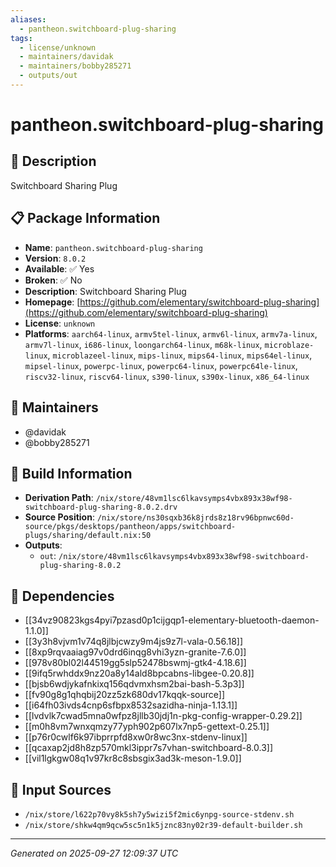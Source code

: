 ```yaml
---
aliases:
  - pantheon.switchboard-plug-sharing
tags:
  - license/unknown
  - maintainers/davidak
  - maintainers/bobby285271
  - outputs/out
---
```


# pantheon.switchboard-plug-sharing

## 📝 Description

Switchboard Sharing Plug

## 📋 Package Information

- **Name**: `pantheon.switchboard-plug-sharing`
- **Version**: `8.0.2`
- **Available**: ✅ Yes
- **Broken**: ✅ No
- **Description**: Switchboard Sharing Plug
- **Homepage**: [https://github.com/elementary/switchboard-plug-sharing](https://github.com/elementary/switchboard-plug-sharing)
- **License**: `unknown`
- **Platforms**: `aarch64-linux`, `armv5tel-linux`, `armv6l-linux`, `armv7a-linux`, `armv7l-linux`, `i686-linux`, `loongarch64-linux`, `m68k-linux`, `microblaze-linux`, `microblazeel-linux`, `mips-linux`, `mips64-linux`, `mips64el-linux`, `mipsel-linux`, `powerpc-linux`, `powerpc64-linux`, `powerpc64le-linux`, `riscv32-linux`, `riscv64-linux`, `s390-linux`, `s390x-linux`, `x86_64-linux`
## 👥 Maintainers

- @davidak
- @bobby285271


## 🔧 Build Information

- **Derivation Path**: `/nix/store/48vm1lsc6lkavsymps4vbx893x38wf98-switchboard-plug-sharing-8.0.2.drv`
- **Source Position**: `/nix/store/ns30sqxb36k8jrds8z18rv96bpnwc60d-source/pkgs/desktops/pantheon/apps/switchboard-plugs/sharing/default.nix:50`
- **Outputs**:
  - `out`:  `/nix/store/48vm1lsc6lkavsymps4vbx893x38wf98-switchboard-plug-sharing-8.0.2`

## 🔗 Dependencies

- [[34vz90823kgs4pyi7pzasd0p1cijgqp1-elementary-bluetooth-daemon-1.1.0]]
- [[3y3h8vjvm1v74q8jlbjcwzy9m4js9z7l-vala-0.56.18]]
- [[8xp9rqvaaiag97v0drd6inqg8vhi3yzn-granite-7.6.0]]
- [[978v80bl02l44519gg5slp52478bswmj-gtk4-4.18.6]]
- [[9ifq5rwhddx9nz20a8y14ald8bpcabns-libgee-0.20.8]]
- [[bjsb6wdjykafnkixq156qdvmxhsm2bai-bash-5.3p3]]
- [[fv90g8g1qhqbij20zz5zk680dv17kqqk-source]]
- [[i64fh03ivds4cnp6sfbpx8532sazidha-ninja-1.13.1]]
- [[lvdvlk7cwad5mna0wfpz8jllb30jdj1n-pkg-config-wrapper-0.29.2]]
- [[m0h8vm7wnxqmzy77yph902p607lx7np5-gettext-0.25.1]]
- [[p76r0cwlf6k97ibprrpfd8xw0r8wc3nx-stdenv-linux]]
- [[qcaxap2jd8h8zp570mkl3ippr7s7vhan-switchboard-8.0.3]]
- [[vil1lgkgw08q1v97kr8c8sbsgix3ad3k-meson-1.9.0]]

## 📁 Input Sources

- `/nix/store/l622p70vy8k5sh7y5wizi5f2mic6ynpg-source-stdenv.sh`
- `/nix/store/shkw4qm9qcw5sc5n1k5jznc83ny02r39-default-builder.sh`

---
*Generated on 2025-09-27 12:09:37 UTC*
